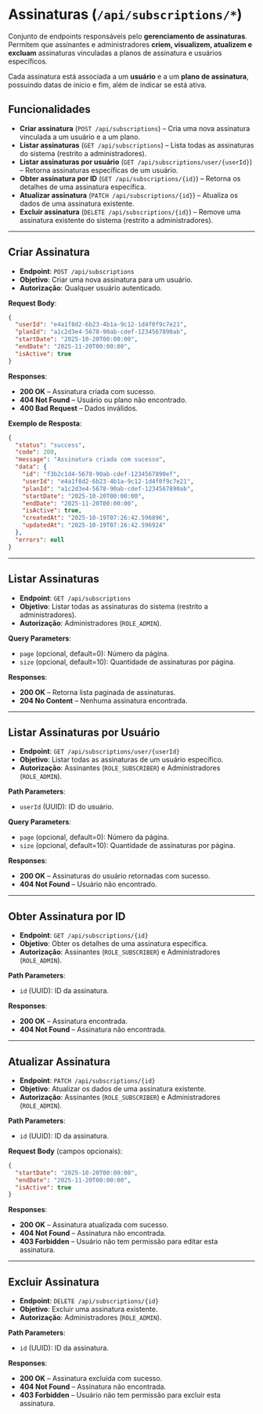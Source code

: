# **Assinaturas** (`/api/subscriptions/*`)

Conjunto de endpoints responsáveis pelo **gerenciamento de assinaturas**.
Permitem que assinantes e administradores **criem, visualizem, atualizem e excluam** assinaturas vinculadas a planos de assinatura e usuários específicos.

Cada assinatura está associada a um **usuário** e a um **plano de assinatura**, possuindo datas de início e fim, além de indicar se está ativa.

## **Funcionalidades**

- **Criar assinatura** (`POST /api/subscriptions`) – Cria uma nova assinatura vinculada a um usuário e a um plano.
- **Listar assinaturas** (`GET /api/subscriptions`) – Lista todas as assinaturas do sistema (restrito a administradores).
- **Listar assinaturas por usuário** (`GET /api/subscriptions/user/{userId}`) – Retorna assinaturas específicas de um usuário.
- **Obter assinatura por ID** (`GET /api/subscriptions/{id}`) – Retorna os detalhes de uma assinatura específica.
- **Atualizar assinatura** (`PATCH /api/subscriptions/{id}`) – Atualiza os dados de uma assinatura existente.
- **Excluir assinatura** (`DELETE /api/subscriptions/{id}`) – Remove uma assinatura existente do sistema (restrito a administradores).

---

## **Criar Assinatura**

- **Endpoint**: `POST /api/subscriptions`
- **Objetivo**: Criar uma nova assinatura para um usuário.
- **Autorização**: Qualquer usuário autenticado.

**Request Body**:

```json
{
  "userId": "e4a1f8d2-6b23-4b1a-9c12-1d4f0f9c7e21",
  "planId": "a1c2d3e4-5678-90ab-cdef-1234567890ab",
  "startDate": "2025-10-20T00:00:00",
  "endDate": "2025-11-20T00:00:00",
  "isActive": true
}
```

**Responses**:

- **200 OK** – Assinatura criada com sucesso.
- **404 Not Found** – Usuário ou plano não encontrado.
- **400 Bad Request** – Dados inválidos.

**Exemplo de Resposta**:

```json
{
  "status": "success",
  "code": 200,
  "message": "Assinatura criada com sucesso",
  "data": {
    "id": "f3b2c1d4-5678-90ab-cdef-1234567890ef",
    "userId": "e4a1f8d2-6b23-4b1a-9c12-1d4f0f9c7e21",
    "planId": "a1c2d3e4-5678-90ab-cdef-1234567890ab",
    "startDate": "2025-10-20T00:00:00",
    "endDate": "2025-11-20T00:00:00",
    "isActive": true,
    "createdAt": "2025-10-19T07:26:42.596896",
    "updatedAt": "2025-10-19T07:26:42.596924"
  },
  "errors": null
}
```

---

## **Listar Assinaturas**

- **Endpoint**: `GET /api/subscriptions`
- **Objetivo**: Listar todas as assinaturas do sistema (restrito a administradores).
- **Autorização**: Administradores (`ROLE_ADMIN`).

**Query Parameters**:

- `page` (opcional, default=0): Número da página.
- `size` (opcional, default=10): Quantidade de assinaturas por página.

**Responses**:

- **200 OK** – Retorna lista paginada de assinaturas.
- **204 No Content** – Nenhuma assinatura encontrada.

---

## **Listar Assinaturas por Usuário**

- **Endpoint**: `GET /api/subscriptions/user/{userId}`
- **Objetivo**: Listar todas as assinaturas de um usuário específico.
- **Autorização**: Assinantes (`ROLE_SUBSCRIBER`) e Administradores (`ROLE_ADMIN`).

**Path Parameters**:

- `userId` (UUID): ID do usuário.

**Query Parameters**:

- `page` (opcional, default=0): Número da página.
- `size` (opcional, default=10): Quantidade de assinaturas por página.

**Responses**:

- **200 OK** – Assinaturas do usuário retornadas com sucesso.
- **404 Not Found** – Usuário não encontrado.

---

## **Obter Assinatura por ID**

- **Endpoint**: `GET /api/subscriptions/{id}`
- **Objetivo**: Obter os detalhes de uma assinatura específica.
- **Autorização**: Assinantes (`ROLE_SUBSCRIBER`) e Administradores (`ROLE_ADMIN`).

**Path Parameters**:

- `id` (UUID): ID da assinatura.

**Responses**:

- **200 OK** – Assinatura encontrada.
- **404 Not Found** – Assinatura não encontrada.

---

## **Atualizar Assinatura**

- **Endpoint**: `PATCH /api/subscriptions/{id}`
- **Objetivo**: Atualizar os dados de uma assinatura existente.
- **Autorização**: Assinantes (`ROLE_SUBSCRIBER`) e Administradores (`ROLE_ADMIN`).

**Path Parameters**:

- `id` (UUID): ID da assinatura.

**Request Body** (campos opcionais):

```json
{
  "startDate": "2025-10-20T00:00:00",
  "endDate": "2025-11-20T00:00:00",
  "isActive": true
}
```

**Responses**:

- **200 OK** – Assinatura atualizada com sucesso.
- **404 Not Found** – Assinatura não encontrada.
- **403 Forbidden** – Usuário não tem permissão para editar esta assinatura.

---

## **Excluir Assinatura**

- **Endpoint**: `DELETE /api/subscriptions/{id}`
- **Objetivo**: Excluir uma assinatura existente.
- **Autorização**: Administradores (`ROLE_ADMIN`).

**Path Parameters**:

- `id` (UUID): ID da assinatura.

**Responses**:

- **200 OK** – Assinatura excluída com sucesso.
- **404 Not Found** – Assinatura não encontrada.
- **403 Forbidden** – Usuário não tem permissão para excluir esta assinatura.

